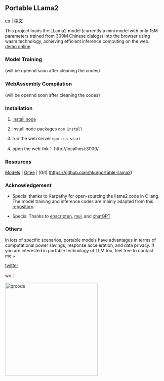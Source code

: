 ## Portable LLama2

[en](./docs/README_en.md) | [中文](./docs/README_cn.md) 



This project loads the LLama2 model (currently a mini model with only 15M parameters trained from 300M Chinese dialogs) into the browser using wasm technology, achieving efficient inference computing on the web.  [demo online](https://hku.github.io/pages/portable-llama2/)


### Model Training

(will be opennd soon after cleaning the codes）

### WebAssembly Compilation

(will be opennd soon after cleaning the codes）

### Installation

1. [install node](https://nodejs.org)

2. install node packages ```npm install```

3. run the web server ```npm run start```

4. open the web link： http://localhost:3000/


### Resources

[Models](https://huggingface.co/rayvvv/yumchat_cn) | [Gitee](https://gitee.com/hku2023/portable-llama2) | [Git] (https://github.com/hku/portable-llama2)

### Acknowledgement

- Special thanks to Karpathy for open-sourcing the llama2 code in C lang. The model training and inference codes are mainly adapted from this [repository](https://github.com/karpathy/llama2.c). 

- Special Thanks to [enscripten](https://github.com/emscripten-core/emscripten), [mui](https://github.com/mui/material-ui), and [chatGPT](https://chat.openai.com/)  


### Others

In lots of specific scenarios, portable models have advantages in terms of computational power savings, response acceleration, and data privacy. If you are interested in portable technology of LLM too, feel free to contact me ~

[twitter](https://twitter.com/RayWong48889131)

wx：

<img alt ="qrcode" src="../client/assets/qrcode2.jpg" width="300" height="auto">